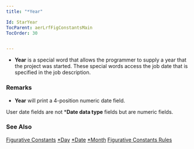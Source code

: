 ```yaml
---
title: "*Year"

Id: StarYear
TocParent: aerLrfFigConstantsMain
TocOrder: 30


---
```


* **Year** is a special word that allows the programmer to supply a year that the project was started. These special words access the job date that is specified in the job description. 

### Remarks
* **Year** will print a 4-position numeric date field.

User date fields are not ***Date data type** fields but are numeric fields. 

### See Also
[Figurative Constants](aerLrfFigConstantsMain.html)
[*Day](StarDay.html)
[*Date](StarDate.html)
[*Month](StarMonth.html)
[Figurative Constants Rules](Fig_Constants_Rules.html) 
